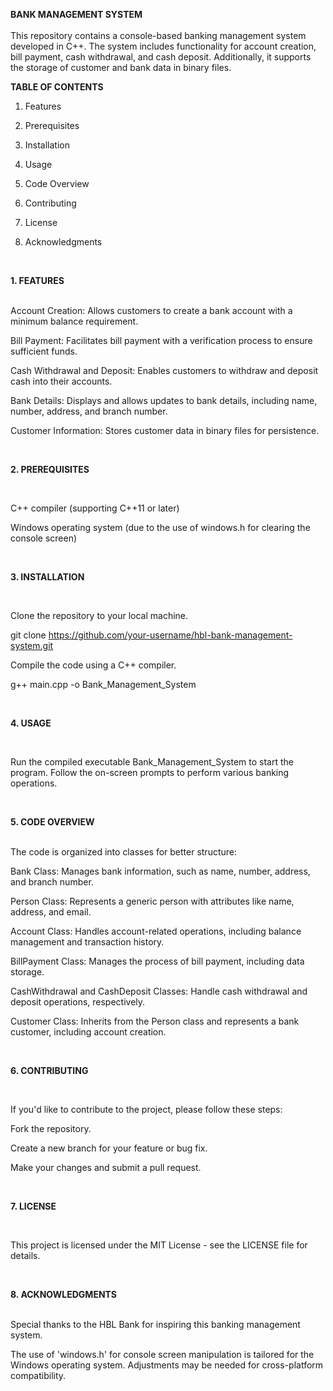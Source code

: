 __BANK MANAGEMENT SYSTEM__
<br>
<br>
This repository contains a console-based banking management system developed in C++. The system includes functionality for account creation, bill payment, cash withdrawal, and cash deposit. Additionally, it supports the storage of customer and bank data in binary files.

__TABLE OF CONTENTS__
<br>

1. Features

2. Prerequisites

3. Installation

4. Usage

5. Code Overview

6. Contributing

7. License

8. Acknowledgments 

<br>


__1. FEATURES__

   
<br>
Account Creation: Allows customers to create a bank account with a minimum balance requirement.

Bill Payment: Facilitates bill payment with a verification process to ensure sufficient funds.

Cash Withdrawal and Deposit: Enables customers to withdraw and deposit cash into their accounts.

Bank Details: Displays and allows updates to bank details, including name, number, address, and branch number.

Customer Information: Stores customer data in binary files for persistence.


<br>

__2. PREREQUISITES__

<br>

C++ compiler (supporting C++11 or later)

Windows operating system (due to the use of windows.h for clearing the console screen)

<br>


__3. INSTALLATION__

<br>

Clone the repository to your local machine.

git clone https://github.com/your-username/hbl-bank-management-system.git

Compile the code using a C++ compiler.

g++ main.cpp -o Bank_Management_System


<br>

__4. USAGE__

<br>

Run the compiled executable Bank_Management_System to start the program. Follow the on-screen prompts to perform various banking operations.

<br>


__5. CODE OVERVIEW__


<br>
The code is organized into classes for better structure:

Bank Class: Manages bank information, such as name, number, address, and branch number.

Person Class: Represents a generic person with attributes like name, address, and email.

Account Class: Handles account-related operations, including balance management and transaction history.

BillPayment Class: Manages the process of bill payment, including data storage.

CashWithdrawal and CashDeposit Classes: Handle cash withdrawal and deposit operations, respectively.

Customer Class: Inherits from the Person class and represents a bank customer, including account creation.



<br>

__6. CONTRIBUTING__

<br>

If you'd like to contribute to the project, please follow these steps:

Fork the repository.

Create a new branch for your feature or bug fix.

Make your changes and submit a pull request.


<br>

__7. LICENSE__

<br>

This project is licensed under the MIT License - see the LICENSE file for details.


<br>

__8. ACKNOWLEDGMENTS__


<br>
Special thanks to the HBL Bank for inspiring this banking management system.

The use of 'windows.h' for console screen manipulation is tailored for the Windows operating system. Adjustments may be needed for cross-platform compatibility.
